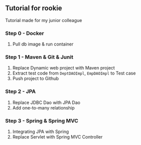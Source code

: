 ## Tutorial for rookie

Tutorial made for my junior colleague

### Step 0 - Docker
1. Pull db image & run container

### Step 1 - Maven & Git & Junit
1. Replace Dynamic web project with Maven project
2. Extract test code from `DeptDAOImpl`, `EmpDAOImpl` to Test case
3. Push project to Github

### Step 2 - JPA
1. Replace JDBC Dao with JPA Dao
2. Add one-to-many relationship

### Step 3 - Spring & Spring MVC
1. Integrating JPA with Spring
2. Replace Servlet with Spring MVC Controller